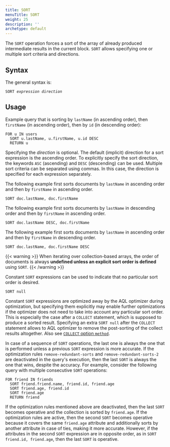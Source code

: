```yaml
---
title: SORT
menuTitle: SORT
weight: 25
description: ''
archetype: default
---
```

The `SORT` operation forces a sort of the array of already produced
intermediate results in the current block. `SORT` allows specifying one or
multiple sort criteria and directions.

## Syntax

The general syntax is:

<pre><code>SORT <em>expression</em> <em>direction</em></code></pre>

## Usage

Example query that is sorting by `lastName` (in ascending order), then `firstName`
(in ascending order), then by `id` (in descending order):

```aql
FOR u IN users
  SORT u.lastName, u.firstName, u.id DESC
  RETURN u
```

Specifying the *direction* is optional. The default (implicit) direction for a
sort expression is the ascending order. To explicitly specify the sort direction, 
the keywords `ASC` (ascending) and `DESC` (descending) can be used. Multiple sort
criteria can be separated using commas. In this case, the direction is specified
for each expression separately.

The following example first sorts documents by `lastName` in ascending order and
then by `firstName` in ascending order.

```aql
SORT doc.lastName, doc.firstName
```

The following example first sorts documents by `lastName` in descending order
and then by `firstName` in ascending order.

```aql
SORT doc.lastName DESC, doc.firstName
```

The following example first sorts documents by `lastName` in ascending order
and then by `firstName` in descending order.

```aql
SORT doc.lastName, doc.firstName DESC
```

{{< warning >}}
When iterating over collection-based arrays, the order of documents is
always **undefined unless an explicit sort order is defined** using `SORT`.
{{< /warning >}}

Constant `SORT` expressions can be used to indicate that no particular
sort order is desired.

```aql
SORT null
```

Constant `SORT` expressions are optimized away by the AQL
optimizer during optimization, but specifying them explicitly may enable further
optimizations if the optimizer does not need to take into account any particular
sort order. This is especially the case after a `COLLECT` statement, which is 
supposed to produce a sorted result. Specifying an extra `SORT null` after the
`COLLECT` statement allows to AQL optimizer to remove the post-sorting of the
collect results altogether. Also see [`COLLECT` option `method`](collect.md#method).

In case of a sequence of `SORT` operations, the last one is always the one
that is performed unless a previous `SORT` expression is more accurate.
If the optimization rules `remove-redundant-sorts` and `remove-redundant-sorts-2`
are deactivated in the query's execution, then the last `SORT` is always the one
that wins, despite the accuracy. For example, consider the following query with
multiple consecutive `SORT` operations:

```aql
FOR friend IN friends
  SORT friend.friend.name, friend.id, friend.age 
  SORT friend.age, friend.id
  SORT friend.age
  RETURN friend
```

If the optimization rules mentioned above are deactivated, then the last `SORT`
becomes operative and the collection is sorted by `friend.age`. If the
optimization rules are active, then the second `SORT` becomes operative because
it covers the same `friend.age` attribute and additionally sorts by another
attribute in case of ties, making it more accurate. However, if the attributes
in the second `SORT` expression are in opposite order, as in
`SORT friend.id, friend.age`, then the last `SORT` is operative.

